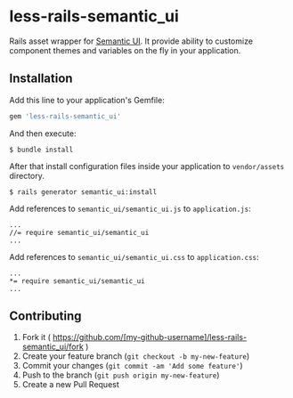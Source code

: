 # less-rails-semantic_ui

Rails asset wrapper for [Semantic UI](https://github.com/Semantic-Org/Semantic-UI/).
It provide ability to customize component themes and variables on the fly in your application.

## Installation

Add this line to your application's Gemfile:

```ruby
gem 'less-rails-semantic_ui'
```

And then execute:

    $ bundle install

After that install configuration files inside your application to `vendor/assets` directory.

    $ rails generator semantic_ui:install

Add references to `semantic_ui/semantic_ui.js` to `application.js`:

    ...
    //= require semantic_ui/semantic_ui
    ...

Add references to `semantic_ui/semantic_ui.css` to `application.css`:

    ...
    *= require semantic_ui/semantic_ui
    ...

## Contributing

1. Fork it ( https://github.com/[my-github-username]/less-rails-semantic_ui/fork )
2. Create your feature branch (`git checkout -b my-new-feature`)
3. Commit your changes (`git commit -am 'Add some feature'`)
4. Push to the branch (`git push origin my-new-feature`)
5. Create a new Pull Request
